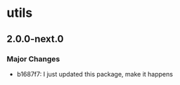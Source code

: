# utils

## 2.0.0-next.0
### Major Changes

- b1687f7: I just updated this package, make it happens
